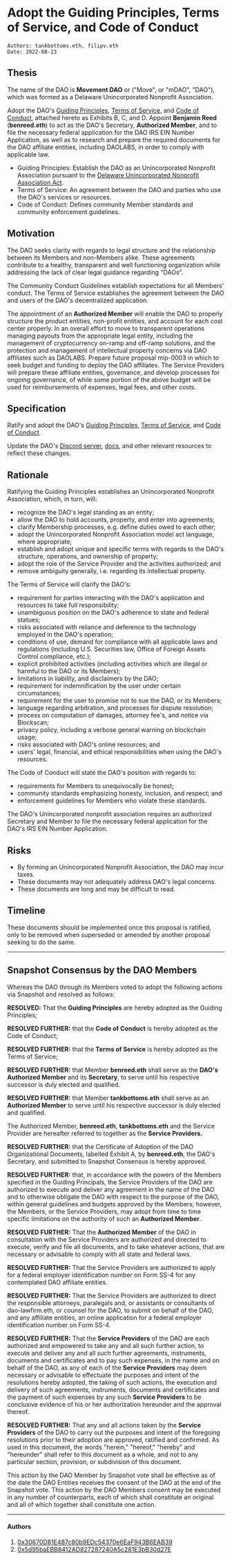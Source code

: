 # Adopt the Guiding Principles, Terms of Service, and Code of Conduct

```
Authors: tankbottoms.eth, filipv.eth
Date: 2022-08-23
```

## Thesis

The name of the DAO is **Movement DAO** or ("Move", or "mDAO", "DAO"), which was formed as a Delaware Unincorporated Nonprofit Association.

Adopt the DAO's [Guiding Principles](https://gov.move.xyz/dao/legal/guiding-principles), [Terms of Service](https://gov.move.xyz/dao/legal/tos), and [Code of Conduct](https://gov.move.xyz/dao/resources/code-of-conduct), attached hereto as Exhibits B, C, and D. Appoint **Benjamin Reed** (**benreed.eth**) to act as the DAO's Secretary, **Authorized Member**, and to file the necessary federal application for the DAO IRS EIN Number Application, as well as to research and prepare the required documents for the DAO affiliate entities, including DAOLABS, in order to comply with applicable law.

- Guiding Principles: Establish the DAO as an Unincorporated Nonprofit Association pursuant to the [Delaware Unincorporated Nonprofit Association Act](https://delcode.delaware.gov/title6/c019/index.html).
- Terms of Service: An agreement between the DAO and parties who use the DAO's services or resources.
- Code of Conduct: Defines community Member standards and community enforcement guidelines.

## Motivation

The DAO seeks clarity with regards to legal structure and the relationship between its Members and non-Members alike. These agreements contribute to a healthy, transparent and well functioning organization while addressing the lack of clear legal guidance regarding "DAOs".

The Community Conduct Guidelines establish expectations for all Members' conduct. The Terms of Service establishes the agreement between the DAO and users of the DAO's decentralized application.

The appointment of an **Authorized Member** will enable the DAO to properly structure the product entities, non-profit entities, and account for each cost center properly. In an overall effort to move to transparent operations managing payouts from the appropriate legal entity, including the management of cryptocurrency on-ramp and off-ramp solutions, and the protection and management of intellectual property concerns via DAO affiliates such as DAOLABS. Prepare future proposal mip-0003 in which to seek budget and funding to deploy the DAO affiliates. The Service Providers will prepare these affiliate entities, governance, and develop processes for ongoing governance, of while some portion of the above budget will be used for reimbursements of expenses, legal fees, and other costs.

## Specification

Ratify and adopt the DAO's [Guiding Principles](https://gov.move.xyz/dao/legal/guiding-principles), [Terms of Service](https://gov.move.xyz/dao/legal/tos), and [Code of Conduct](https://gov.move.xyz/dao/resources/code-of-conduct).

Update the DAO's [Discord server](https://discord.gg/movexyz), [docs](https://gov.move.xyz), and other relevant resources to reflect these changes.

## Rationale

Ratifying the Guiding Principles establishes an Unincorporated Nonprofit Association, which, in turn, will:

- recognize the DAO's legal standing as an entity;
- allow the DAO to hold accounts, property, and enter into agreements;
- clarify Membership processes, e.g. define duties owed to each other;
- adopt the Unincorporated Nonprofit Association model act language, where appropriate;
- establish and adopt unique and specific terms with regards to the DAO's structure, operations, and ownership of property;
- adopt the role of the Service Provider and the activities authorized; and
- remove ambiguity generally, i.e. regarding its intellectual property.

The Terms of Service will clarify the DAO's:

- requirement for parties interacting with the DAO's application and resources to take full responsibility;
- unambiguous position on the DAO's adherence to state and federal statues;
- risks associated with reliance and deference to the technology employed in the DAO's operation;
- conditions of use, demand for compliance with all applicable laws and regulations (including U.S. Securities law, Office of Foreign Assets Control compliance, etc.);
- explicit prohibited activities (including activities which are illegal or harmful to the DAO or its Members);
- limitations in liability, and disclaimers by the DAO;
- requirement for indemnification by the user under certain circumstances;
- requirement for the user to promise not to sue the DAO, or its Members;
- language regarding arbitration, and processes for dispute resolution;
- process on computation of damages, attorney fee's, and notice via Blockscan;
- privacy policy, including a verbose general warning on blockchain usage;
- risks associated with DAO's online resources; and
- users' legal, financial, and ethical responsibilities when using the DAO's resources.

The Code of Conduct will state the DAO's position with regards to:

- requirements for Members to unequivocally be honest;
- community standards emphasizing honesty, inclusion, and respect; and
- enforcement guidelines for Members who violate these standards.

The DAO's Unincorporated nonprofit association requires an authorized Secretary and Member to file the necessary federal application for the DAO's IRS EIN Number Application.

## Risks

- By forming an Unincorporated Nonprofit Association, the DAO may incur taxes.
- These documents may not adequately address DAO's legal concerns.
- These documents are long and may be difficult to read.

## Timeline

These documents should be implemented once this proposal is ratified, only to be removed when superseded or amended by another proposal seeking to do the same.

---

## Snapshot Consensus by the DAO Members

Whereas the DAO through its Members voted to adopt the following actions via Snapshot and resolved as follows:

**RESOLVED:** That the **Guiding Principles** are hereby adopted as the Guiding Principles;

**RESOLVED FURTHER:** that the **Code of Conduct** is hereby adopted as the Code of Conduct;

**RESOLVED FURTHER:** that the **Terms of Service** is hereby adopted as the Terms of Service;

**RESOLVED FURTHER:** that Member **benreed.eth** shall serve as the **DAO's Authorized Member** and its **Secretary**, to serve until his respective successor is duly elected and qualified.

**RESOLVED FURTHER:** that Member **tankbottoms.eth** shall serve as an **Authorized Member** to serve until his respective successor is duly elected and qualified.

The Authorized Member, **benreed.eth**, **tankbottoms.eth** and the Service Provider are hereafter referred to together as the **Service Providers.**

**RESOLVED FURTHER:** that the Certificate of Adoption of the DAO Organizational Documents, labelled Exhibit A, by **benreed.eth**, the DAO's Secretary, and submitted to Snapshot Consensus is hereby approved.

**RESOLVED FURTHER:** that, in accordance with the powers of the Members specified in the Guiding Principals, the Service Providers of the DAO are authorized to execute and deliver any agreement in the name of the DAO and to otherwise obligate the DAO with respect to the purpose of the DAO, within general guidelines and budgets approved by the Members; however, the Members, or the Service Providers, may adopt from time to time specific limitations on the authority of such an **Authorized Member**.

**RESOLVED FURTHER:** That the **Authorized Member** of the DAO in consultation with the Service Providers are authorized and directed to execute, verify and file all documents, and to take whatever actions, that are necessary or advisable to comply with all state and federal laws.

**RESOLVED FURTHER:** That the Service Providers are authorized to apply for a federal employer identification number on Form SS-4 for any contemplated DAO affiliate entities.

**RESOLVED FURTHER:** That the Service Providers are authorized to direct the responsible attorneys, paralegals and, or assistants or consultants of dao-lawfirm.eth, or counsel for the DAO, to submit on behalf of the DAO, and any affiliate entities, an online application for a federal employer identification number on Form SS-4.

**RESOLVED FURTHER:** That the **Service Providers** of the DAO are each authorized and empowered to take any and all such further action, to execute and deliver any and all such further agreements, instruments, documents and certificates and to pay such expenses, in the name and on behalf of the DAO, as any of each of the **Service Providers** may deem necessary or advisable to effectuate the purposes and intent of the resolutions hereby adopted, the taking of such actions, the execution and delivery of such agreements, instruments, documents and certificates and the payment of such expenses by any such **Service Providers** to be conclusive evidence of his or her authorization hereunder and the approval thereof.

**RESOLVED FURTHER:** That any and all actions taken by the **Service Providers** of the DAO to carry out the purposes and intent of the foregoing resolutions prior to their adoption are approved, ratified and confirmed. As used in this document, the words "herein," "hereof," "hereby" and "hereunder" shall refer to this document as a whole, and not to any particular section, provision, or subdivision of this document.

This action by the DAO Member by Snapshot vote shall be effective as of the date the DAO Entities receives the consent of the DAO at the end of the Snapshot vote. This action by the DAO Members consent may be executed in any number of counterparts, each of which shall constitute an original and all of which together shall constitute one action.

---

#### Authors

1. [0x30670D81E487c80b9EDc54370e6EaF943B6EAB39](https://etherscan.io/address/0x30670d81e487c80b9edc54370e6eaf943b6eab39)
2. [0x5d95baEBB8412AD827287240A5c281E3bB30d27E](https://etherscan.io/address/0x5d95baEBB8412AD827287240A5c281E3bB30d27E)
